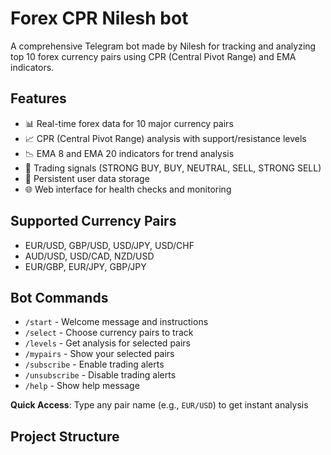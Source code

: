 # Forex CPR Nilesh bot

A comprehensive Telegram bot made by Nilesh for tracking and analyzing top 10 forex currency pairs using CPR (Central Pivot Range) and EMA indicators.

## Features

- 📊 Real-time forex data for 10 major currency pairs
- 📈 CPR (Central Pivot Range) analysis with support/resistance levels
- 📉 EMA 8 and EMA 20 indicators for trend analysis
- 🔔 Trading signals (STRONG BUY, BUY, NEUTRAL, SELL, STRONG SELL)
- 💾 Persistent user data storage
- 🌐 Web interface for health checks and monitoring

## Supported Currency Pairs

- EUR/USD, GBP/USD, USD/JPY, USD/CHF
- AUD/USD, USD/CAD, NZD/USD
- EUR/GBP, EUR/JPY, GBP/JPY

## Bot Commands

- `/start` - Welcome message and instructions
- `/select` - Choose currency pairs to track
- `/levels` - Get analysis for selected pairs
- `/mypairs` - Show your selected pairs
- `/subscribe` - Enable trading alerts
- `/unsubscribe` - Disable trading alerts
- `/help` - Show help message

**Quick Access**: Type any pair name (e.g., `EUR/USD`) to get instant analysis

## Project Structure